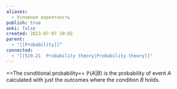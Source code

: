 ```yaml
---
aliases:
  - Условная вероятность
publish: true
anki: false
created: 2023-07-07 10:02
parent:
  - "[[Probability]]"
connected:
  - "[[519.21  Probability theory|Probability theory]]"
---
```

==The conditional probability== $\mathbb{P}(A|B)$ is the probability of event $A$ calculated with just the outcomes where the condition $B$ holds.

